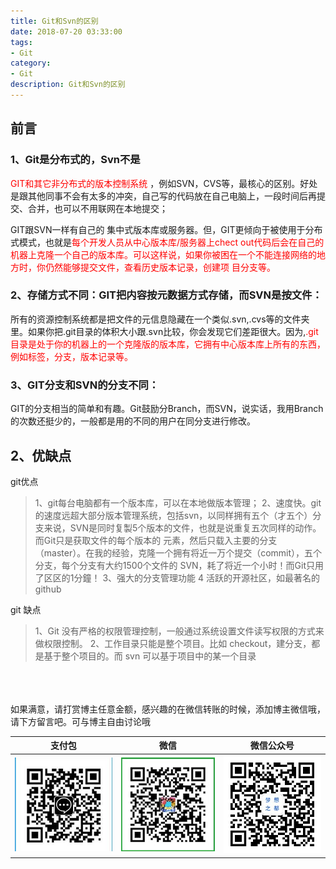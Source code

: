 ```yaml
---
title: Git和Svn的区别
date: 2018-07-20 03:33:00
tags: 
- Git
category: 
- Git
description: Git和Svn的区别
---
```

<!-- image url 
https://raw.githubusercontent.com/HealerJean/HealerJean.github.io/master/blogImages
　　首行缩进
<font color="red">  </font>
-->

## 前言

### 1、Git是分布式的，Svn不是

<font color="red">GIT和其它非分布式的版本控制系统  </font>，例如SVN，CVS等，最核心的区别。好处是跟其他同事不会有太多的冲突，自己写的代码放在自己电脑上，一段时间后再提交、合并，也可以不用联网在本地提交；

GIT跟SVN一样有自己的 集中式版本库或服务器。但，GIT更倾向于被使用于分布式模式，也就是<font color="red">每个开发人员从中心版本库/服务器上chect out代码后会在自己的机器上克隆一个自己的版本库。可以这样说，如果你被困在一个不能连接网络的地方时，你仍然能够提交文件，查看历史版本记录，创建项 目分支等。</font>


### 2、存储方式不同：GIT把内容按元数据方式存储，而SVN是按文件：

所有的资源控制系统都是把文件的元信息隐藏在一个类似.svn,.cvs等的文件夹里。如果你把.git目录的体积大小跟.svn比较，你会发现它们差距很大。因为,<font color="red">.git目录是处于你的机器上的一个克隆版的版本库，它拥有中心版本库上所有的东西，例如标签，分支，版本记录等。</font>

### 3、GIT分支和SVN的分支不同：

GIT的分支相当的简单和有趣。Git鼓励分Branch，而SVN，说实话，我用Branch的次数还挺少的，一般都是用的不同的用户在同分支进行修改。


## 2、优缺点

git优点    

>1、git每台电脑都有一个版本库，可以在本地做版本管理；
>2、速度快。git的速度远超大部分版本管理系统，包括svn，以同样拥有五个（才五个）分支来说，SVN是同时复製5个版本的文件，也就是说重复五次同样的动作。而Git只是获取文件的每个版本的 元素，然后只载入主要的分支（master）。在我的经验，克隆一个拥有将近一万个提交（commit），五个分支，每个分支有大约1500个文件的 SVN，耗了将近一个小时！而Git只用了区区的1分鐘！
>3、强大的分支管理功能
>4 活跃的开源社区，如最著名的github

git 缺点
>1、Git 没有严格的权限管理控制，一般通过系统设置文件读写权限的方式来做权限控制。
>2、工作目录只能是整个项目。比如 checkout，建分支，都是基于整个项目的。而 svn 可以基于项目中的某一个目录




<br/><br/><br/>
如果满意，请打赏博主任意金额，感兴趣的在微信转账的时候，添加博主微信哦， 请下方留言吧。可与博主自由讨论哦

|支付包 | 微信|微信公众号|
|:-------:|:-------:|:------:|
|![支付宝](https://raw.githubusercontent.com/HealerJean/HealerJean.github.io/master/assets/img/tctip/alpay.jpg) | ![微信](https://raw.githubusercontent.com/HealerJean/HealerJean.github.io/master/assets/img/tctip/weixin.jpg)|![微信公众号](https://raw.githubusercontent.com/HealerJean/HealerJean.github.io/master/assets/img/my/qrcode_for_gh_a23c07a2da9e_258.jpg)|




<!-- Gitalk 评论 start  -->

<link rel="stylesheet" href="https://unpkg.com/gitalk/dist/gitalk.css">
<script src="https://unpkg.com/gitalk@latest/dist/gitalk.min.js"></script> 
<div id="gitalk-container"></div>    
 <script type="text/javascript">
    var gitalk = new Gitalk({
		clientID: `1d164cd85549874d0e3a`,
		clientSecret: `527c3d223d1e6608953e835b547061037d140355`,
		repo: `HealerJean.github.io`,
		owner: 'HealerJean',
		admin: ['HealerJean'],
		id: 'AAAAAAAAAAAAAA',
    });
    gitalk.render('gitalk-container');
</script> 

<!-- Gitalk end -->

